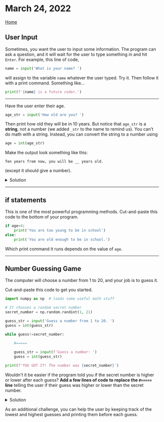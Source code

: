 # March 24, 2022
[Home](./index.md)

## User Input

Sometimes, you want the user to input some information. The program can ask a question, and it will
wait for the user to type something in and hit `Enter`. For example, this line of code,
```python
name = input('What is your name? ')
```
will assign to the variable `name` whatever the user typed. Try it. Then follow it with a print
command. Something like...
```python
print(f'{name} is a future coder.')
```

---
Have the user enter their age.
```python
age_str = input('How old are you? ')
```
Then print how old they will be in 10 years. But notice that `age_str` is a **string**, not a number (we added `_str` to the name to remind us). You can't do math with a string. Instead, you can convert the string to a number using
```python
age = int(age_str)
```
Make the output look something like this:
```
Ten years from now, you will be __ years old.
```
(except it should give a number).

<details>
<summary>Solution</summary>
<pre><code>age = int(age_string)
print(f'Ten  years from now, you will be {age-10} years old.')
</code></pre>
</details>

---

## if statements

This is one of the most powerful programming methods. Cut-and-paste this code to the bottom of your program.
```python
if age<4:
    print('You are too young to be in school')
else:
    print('You are old enough to be in school.')
```
Which print command it runs depends on the value of `age`.

---

## Number Guessing Game

The computer will choose a number from 1 to 20, and your job is to guess it.

Cut-and-paste this code to get you started.
```python
import numpy as np  # loads some useful math stuff

# It chooses a random secret number
secret_number = np.random.randint(1, 21)

guess_str = input('Guess a number from 1 to 20. ')
guess = int(guess_str)

while guess!=secret_number:

    #=====
    
    guess_str = input(f'Guess a number: ')
    guess = int(guess_str)

print(f'YOU GOT IT! The number was {secret_number}')
```

Wouldn't it be easier if the program told you if the secret number is higher or lower after each guess?
**Add a few lines of code to replace the `#=====` line** telling the user if their guess was higher or lower than the secret number.

<details>
<summary>
Solution
</summary>
<pre><code>  if guess &lt secret_number:
      print('Your guess is too low.')
  elif guess &gt secret_number:
      print('Your guess is too high.')
</code></pre>
    Make sure you indent this code to align with the other lines in the <code>while</code> loop, like the <code>guess = ...</code> line.
</details>

As an additional challenge, you can help the user by keeping track of the lowest and highest guesses and printing them before each guess.
